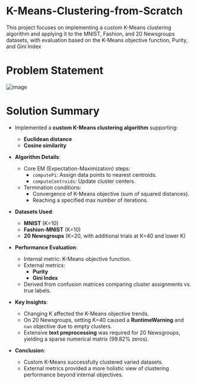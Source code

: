 # K-Means-Clustering-from-Scratch
This project focuses on implementing a custom K-Means clustering algorithm and applying it to the MNIST, Fashion, and 20 Newsgroups datasets, with evaluation based on the K-Means objective function, Purity, and Gini Index

# Problem Statement
![image](https://github.com/user-attachments/assets/ee0c8ff1-5f12-4965-aead-4ddaccfa6623)

# Solution Summary
- Implemented a **custom K-Means clustering algorithm** supporting:
  - **Euclidean distance**
  - **Cosine similarity**

- **Algorithm Details**:
  - Core EM (Expectation-Maximization) steps:
    - `computePi`: Assign data points to nearest centroids.
    - `computeCentroids`: Update cluster centers.
  - Termination conditions:
    - Convergence of K-Means objective (sum of squared distances).
    - Reaching a specified max number of iterations.

- **Datasets Used**:
  - **MNIST** (K=10)
  - **Fashion-MNIST** (K=10)
  - **20 Newsgroups** (K=20, with additional trials at K=40 and lower K)

- **Performance Evaluation**:
  - Internal metric: K-Means objective function.
  - External metrics:
    - **Purity**
    - **Gini Index**
  - Derived from confusion matrices comparing cluster assignments vs. true labels.

- **Key Insights**:
  - Changing K affected the K-Means objective trends.
  - On 20 Newsgroups, setting K=40 caused a **RuntimeWarning** and `nan` objective due to empty clusters.
  - Extensive **text preprocessing** was required for 20 Newsgroups, yielding a sparse numerical matrix (99.82% zeros).

- **Conclusion**:
  - Custom K-Means successfully clustered varied datasets.
  - External metrics provided a more holistic view of clustering performance beyond internal objectives.
